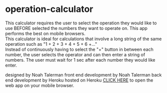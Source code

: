 # operation-calculator
This calculator requires the user to select the operation they would like to use BEFORE selected the numbers they want to operate on. This app performs the best on mobile browsers.
 <br>
This calculator is ideal for calculations that involve a long string of the same operation such as "1 + 2 + 3 + 4 + 5 + 6 +..."
<br>
Instead of continuously having to select the "+" button in between each number, the user selects the operator and can then enter a string of numbers. The user must wait for 1 sec after each number they would like enter.

designed by Noah Talerman
front end development by Noah Talerman
back end development by Heroku
hosted on Heroku
[CLICK HERE](https//:ez-calc.herokuapp.com/) to open the web app on your mobile browser.
